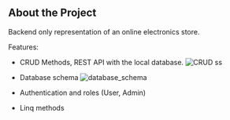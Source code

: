 ## About the Project
Backend only representation of an online electronics store.

Features:

* CRUD Methods, REST API with the local database. 
![CRUD ss](https://user-images.githubusercontent.com/79592589/159161055-b6e29a1f-8768-4bf9-88ce-0c322711b523.PNG)

* Database schema
![database_schema](https://user-images.githubusercontent.com/79592589/159161253-911df2b8-f9fa-483f-84c8-ad4a81b2e5fa.png)

* Authentication and roles (User, Admin)
* Linq methods



